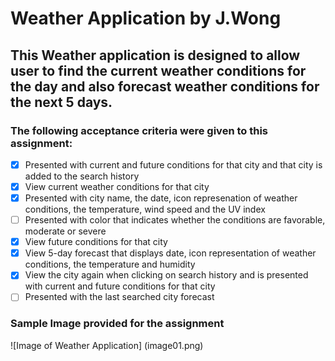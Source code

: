 # Weather Application by J.Wong

## This Weather application is designed to allow user to find the current weather conditions for the day and also forecast weather conditions for the next 5 days. 

### The following acceptance criteria were given to this assignment:

- [x] Presented with current and future conditions for that city and that city is added to the search history
- [x] View current weather conditions for that city
- [x] Presented with city name, the date, icon represenation of weather conditions, the temperature, wind speed and the UV index
- [ ] Presented with color that indicates whether the conditions are favorable, moderate or severe
- [x] View future conditions for that city
- [x] View 5-day forecast that displays date, icon representation of weather conditions, the temperature and humidity
- [x] View the city again when clicking on search history and is presented with current and future conditions for that city
- [ ] Presented with the last searched city forecast

### Sample Image provided for the assignment
![Image of Weather Application]
(image01.png)
